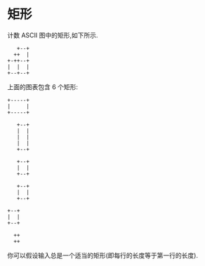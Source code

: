 # 矩形

计数 ASCII 图中的矩形,如下所示.

```text
   +--+
  ++  |
+-++--+
|  |  |
+--+--+
```

上面的图表包含 6 个矩形:

```text
+-----+
|     |
+-----+
```

```text
   +--+
   |  |
   |  |
   |  |
   +--+
```

```text
   +--+
   |  |
   +--+
```

```text
   +--+
   |  |
   +--+
```

```text
+--+
|  |
+--+
```

```text
  ++
  ++
```

你可以假设输入总是一个适当的矩形(即每行的长度等于第一行的长度).

[help-page]: https://exercism.io/tracks/rust/learning
[modules]: https://doc.rust-lang.org/book/ch07-00-modules.html
[cargo]: https://doc.rust-lang.org/book/ch14-00-more-about-cargo.html
[rust-tests]: https://doc.rust-lang.org/book/ch11-02-running-tests.html
